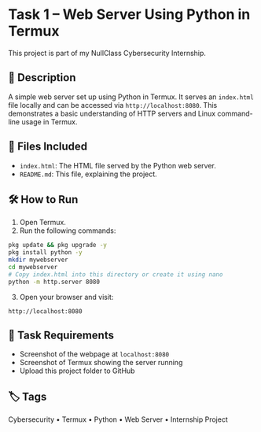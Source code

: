 # Task 1 – Web Server Using Python in Termux

This project is part of my NullClass Cybersecurity Internship.

## 🔧 Description
A simple web server set up using Python in Termux. It serves an `index.html` file locally and can be accessed via `http://localhost:8080`. This demonstrates a basic understanding of HTTP servers and Linux command-line usage in Termux.

## 📂 Files Included
- `index.html`: The HTML file served by the Python web server.
- `README.md`: This file, explaining the project.

## 🛠️ How to Run
1. Open Termux.
2. Run the following commands:

```bash
pkg update && pkg upgrade -y
pkg install python -y
mkdir mywebserver
cd mywebserver
# Copy index.html into this directory or create it using nano
python -m http.server 8080
```

3. Open your browser and visit:
```
http://localhost:8080
```

## 📸 Task Requirements
- Screenshot of the webpage at `localhost:8080`
- Screenshot of Termux showing the server running
- Upload this project folder to GitHub

## 🏷️ Tags
Cybersecurity • Termux • Python • Web Server • Internship Project
